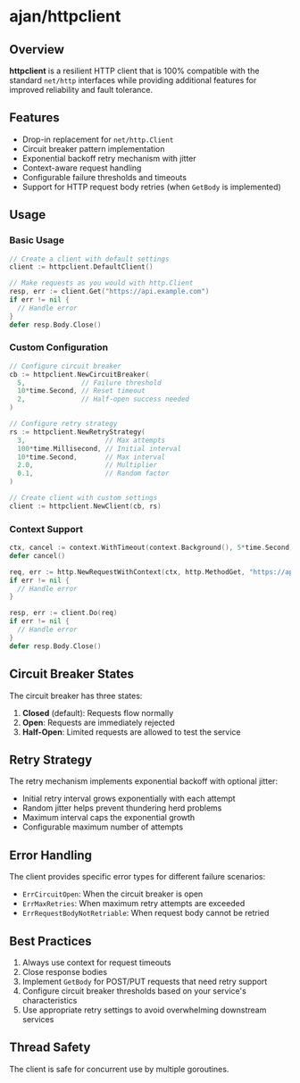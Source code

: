 # ajan/httpclient

## Overview

**httpclient** is a resilient HTTP client that is 100% compatible with the
standard `net/http` interfaces while providing additional features for
improved reliability and fault tolerance.

## Features

- Drop-in replacement for `net/http.Client`
- Circuit breaker pattern implementation
- Exponential backoff retry mechanism with jitter
- Context-aware request handling
- Configurable failure thresholds and timeouts
- Support for HTTP request body retries (when `GetBody` is implemented)

## Usage

### Basic Usage

```go
// Create a client with default settings
client := httpclient.DefaultClient()

// Make requests as you would with http.Client
resp, err := client.Get("https://api.example.com")
if err != nil {
  // Handle error
}
defer resp.Body.Close()
```

### Custom Configuration

```go
// Configure circuit breaker
cb := httpclient.NewCircuitBreaker(
  5,              // Failure threshold
  10*time.Second, // Reset timeout
  2,              // Half-open success needed
)

// Configure retry strategy
rs := httpclient.NewRetryStrategy(
  3,                    // Max attempts
  100*time.Millisecond, // Initial interval
  10*time.Second,       // Max interval
  2.0,                  // Multiplier
  0.1,                  // Random factor
)

// Create client with custom settings
client := httpclient.NewClient(cb, rs)
```

### Context Support

```go
ctx, cancel := context.WithTimeout(context.Background(), 5*time.Second)
defer cancel()

req, err := http.NewRequestWithContext(ctx, http.MethodGet, "https://api.example.com", nil)
if err != nil {
  // Handle error
}

resp, err := client.Do(req)
if err != nil {
  // Handle error
}
defer resp.Body.Close()
```

## Circuit Breaker States

The circuit breaker has three states:

1. **Closed** (default): Requests flow normally
2. **Open**: Requests are immediately rejected
3. **Half-Open**: Limited requests are allowed to test the service

## Retry Strategy

The retry mechanism implements exponential backoff with optional jitter:

- Initial retry interval grows exponentially with each attempt
- Random jitter helps prevent thundering herd problems
- Maximum interval caps the exponential growth
- Configurable maximum number of attempts

## Error Handling

The client provides specific error types for different failure scenarios:

- `ErrCircuitOpen`: When the circuit breaker is open
- `ErrMaxRetries`: When maximum retry attempts are exceeded
- `ErrRequestBodyNotRetriable`: When request body cannot be retried

## Best Practices

1. Always use context for request timeouts
2. Close response bodies
3. Implement `GetBody` for POST/PUT requests that need retry support
4. Configure circuit breaker thresholds based on your service's characteristics
5. Use appropriate retry settings to avoid overwhelming downstream services

## Thread Safety

The client is safe for concurrent use by multiple goroutines.
